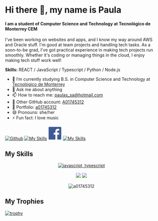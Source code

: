 # Hi there 👋, my name is Paula
#### I am a student of Computer Science and Technology at Tecnológico de Monterrey CEM
I've been working on websites and apps, and I know my way around AWS and Oracle stuff. I'm good at team projects and handling tech tasks. As a soon-to-be grad, I've got practical experience in making tech projects run smoothly. Whether it's coding or managing things in the cloud, I enjoy making tech stuff work well!

**Skills:** REACT / JavaScript / Typescript / Python / Node.js 

- 🌱 I’m currently studying B.S. in Computer Science and Technology at [Tecnológico de Monterrey](https://tec.mx) 
- 💬 Ask me about anything 
- 📫 How to reach me: [paulas_sa@hotmail.com](mailto:tu@email.com) 
- 🔁 Other GitHub account: [A01745312](https://github.com/A01745312)
- 💼 Portfolio: [a01745312](https://a01745312.github.io/portafolio)
- 😄 Pronouns: she/her 
- ⚡ Fun fact: I love music 


[<img src="https://skillicons.dev/icons?i=github&theme=light" title="Github" alt="Github"/>](https://github.com/A01745312)  [![My Skills](https://skillicons.dev/icons?i=linkedin)](https://www.linkedin.com/in/paula-santoyo-41081b17a/)  [<img src="https://github.com/devicons/devicon/blob/master/icons/facebook/facebook-original.svg" title="Facebook" alt="Facebook" width="45" height="45"/>](https://www.facebook.com/paulasophia.santoyo)  [![My Skills](https://skillicons.dev/icons?i=instagram)](https://www.instagram.com/pau_sophi/)



##  My Skills

<p align="center">
  <a href="https://skillicons.dev">
    <img src="https://skillicons.dev/icons?i=js,ts,html,css,aws,figma,flask,py,github,mongodb,mysql,nodejs,postman,react,vscode,tensorflow&theme=dark&perline=8" alt='javascript, typescript'/>
  </a>
</p>

<p align='center'>    
    <img align='center' src='https://github-readme-stats.vercel.app/api?username=A01745312&show_icons=true&count_private=true'/>
    <img align='center' src='https://streak-stats.demolab.com/?user=A01745312'/> 
    <br></br>
    <img align="center" src="https://github-readme-stats.vercel.app/api/top-langs?username=a01745312&show_icons=true&locale=en&layout=donut-vertical" alt="a01745312" /> 
</p>

## My Trophies

[![trophy](https://github-profile-trophy.vercel.app/?username=A01745312)](https://github.com/ryo-ma/github-profile-trophy)
